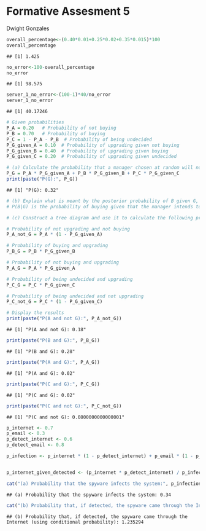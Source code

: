 Formative Assesment 5
================
Dwight Gonzales

``` r
overall_percentage<-(0.40*0.01+0.25*0.02+0.35*0.015)*100
overall_percentage
```

    ## [1] 1.425

``` r
no_error<-100-overall_percentage
no_error
```

    ## [1] 98.575

``` r
server_1_no_error<-(100-1)*40/no_error
server_1_no_error
```

    ## [1] 40.17246

``` r
# Given probabilities
P_A = 0.20   # Probability of not buying
P_B = 0.70   # Probability of buying
P_C = 1 - P_A - P_B  # Probability of being undecided
P_G_given_A = 0.10  # Probability of upgrading given not buying
P_G_given_B = 0.40  # Probability of upgrading given buying
P_G_given_C = 0.20  # Probability of upgrading given undecided

# (a) Calculate the probability that a manager chosen at random will not upgrade the computer hardware (P(G))
P_G = P_A * P_G_given_A + P_B * P_G_given_B + P_C * P_G_given_C
print(paste("P(G):", P_G))
```

    ## [1] "P(G): 0.32"

``` r
# (b) Explain what is meant by the posterior probability of B given G, P(B|G)
# P(B|G) is the probability of buying given that the manager intends to upgrade (posterior probability).

# (c) Construct a tree diagram and use it to calculate the following probabilities:

# Probability of not upgrading and not buying
P_A_not_G = P_A * (1 - P_G_given_A)

# Probability of buying and upgrading
P_B_G = P_B * P_G_given_B

# Probability of not buying and upgrading
P_A_G = P_A * P_G_given_A

# Probability of being undecided and upgrading
P_C_G = P_C * P_G_given_C

# Probability of being undecided and not upgrading
P_C_not_G = P_C * (1 - P_G_given_C)

# Display the results
print(paste("P(A and not G):", P_A_not_G))
```

    ## [1] "P(A and not G): 0.18"

``` r
print(paste("P(B and G):", P_B_G))
```

    ## [1] "P(B and G): 0.28"

``` r
print(paste("P(A and G):", P_A_G))
```

    ## [1] "P(A and G): 0.02"

``` r
print(paste("P(C and G):", P_C_G))
```

    ## [1] "P(C and G): 0.02"

``` r
print(paste("P(C and not G):", P_C_not_G))
```

    ## [1] "P(C and not G): 0.0800000000000001"

``` r
p_internet <- 0.7
p_email <- 0.3
p_detect_internet <- 0.6
p_detect_email <- 0.8

p_infection <- p_internet * (1 - p_detect_internet) + p_email * (1 - p_detect_email)


p_internet_given_detected <- (p_internet * p_detect_internet) / p_infection

cat("(a) Probability that the spyware infects the system:", p_infection, "\n")
```

    ## (a) Probability that the spyware infects the system: 0.34

``` r
cat("(b) Probability that, if detected, the spyware came through the Internet (using conditional probability):", p_internet_given_detected, "\n")
```

    ## (b) Probability that, if detected, the spyware came through the Internet (using conditional probability): 1.235294
